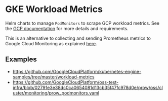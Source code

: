 # GKE Workload Metrics

Helm charts to manage `PodMonitors` to scrape GCP workload metrics.
See the [GCP documentation](https://cloud.google.com/stackdriver/docs/solutions/gke/managing-metrics#workload-metrics) for more details and requirements.

This is an alternative to collecting and sending Prometheus metrics to Google Cloud Monitoring as explained [here](https://cloud.google.com/stackdriver/docs/solutions/gke/prometheus).

## Examples

- <https://github.com/GoogleCloudPlatform/kubernetes-engine-samples/tree/master/workload-metrics>
- <https://github.com/GoogleCloudPlatform/oss-test-infra/blob/02791e3e38dc0ca0654081d13cb35f47fc978d0e/prow/oss/cluster/monitoring/prow_podmonitors.yaml>
